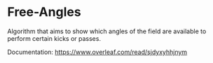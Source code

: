 # Free-Angles
Algorithm that aims to show which angles of the field are available to perform certain kicks or passes.

Documentation: https://www.overleaf.com/read/sjdyxyhhjnym
